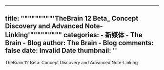 
---
title: """""""""'TheBrain 12 Beta_ Concept Discovery and Advanced Note-Linking'"""""""""
categories: 
    - 新媒体
    - The Brain - Blog
author: The Brain - Blog
comments: false
date: Invalid Date
thumbnail: ''
---

<div>   
TheBrain 12 Beta: Concept Discovery and Advanced Note-Linking  
</div>
            